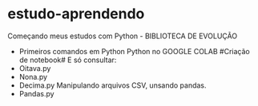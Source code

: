 # estudo-aprendendo
Começando meus estudos com Python  - BIBLIOTECA DE EVOLUÇÃO
- Primeiros comandos em Python
Python no GOOGLE COLAB #Criação de notebook# E só consultar:
- Oitava.py
- Nona.py
- Decima.py
Manipulando arquivos CSV, unsando pandas.
- Pandas.py
